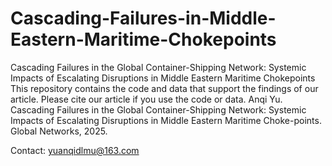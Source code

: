 # Cascading-Failures-in-Middle-Eastern-Maritime-Chokepoints
Cascading Failures in the Global Container-Shipping Network: Systemic Impacts of Escalating Disruptions in Middle Eastern Maritime Chokepoints
This repository contains the code and data that support the findings of our article. 
Please cite our article if you use the code or data.
Anqi Yu. Cascading Failures in the Global Container-Shipping Network: Systemic Impacts of Escalating Disruptions in Middle Eastern Maritime Choke-points. Global Networks, 2025.

Contact: yuanqidlmu@163.com
